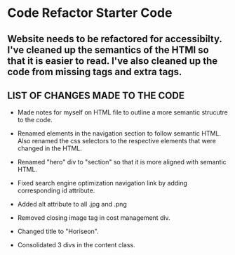 # Code Refactor Starter Code

## Website needs to be refactored for accessibilty. I've cleaned up the semantics of the HTMl so that it is easier to read. I've also cleaned up the code from missing tags and extra tags.


## LIST OF CHANGES MADE TO THE CODE
* Made notes for myself on HTML file to outline a more semantic strucutre to the code.

* Renamed elements in the navigation section to follow semantic HTML. Also renamed the css selectors to the respective elements that were changed in the HTML. 

* Renamed "hero" div to "section" so that it is more aligned with semantic HTML.

* Fixed search engine optimization navigation link by adding corresponding id attribute.

* Added alt attribute to all .jpg and .png

* Removed closing image tag in cost management div.

* Changed title to "Horiseon".

* Consolidated 3 divs in the content class.